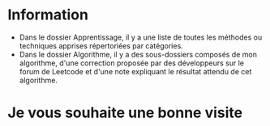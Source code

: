 # Information

- Dans le dossier  Apprentissage, il y  a une liste de toutes les méthodes ou techniques apprises répertoriées par catégories. 
-  Dans le dossier Algorithme, il y a  des sous-dossiers composés  de mon algorithme, d'une correction proposée par des développeurs sur le forum de Leetcode et d'une  note expliquant  le résultat attendu de cet algorithme.

# Je vous souhaite une bonne visite
